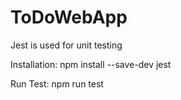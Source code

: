 # ToDoWebApp
Jest is used for unit testing

Installation: npm install --save-dev jest

Run Test: npm run test